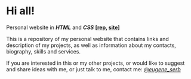 # Hi all!
Personal website in ***HTML*** and ***CSS*** **[[rep](https://github.com/eugene-serb/eugene-serb.github.io/), [site](https://eugene-serb.github.io/)]**

This is a repository of my personal website that contains links and description of my projects, as well as information about my contacts, biography, skills and services.

If you are interested in this or my other projects, or would like to suggest and share ideas with me, or just talk to me, contact me: *[@eugene_serb](https://t.me/eugene_serb)*

